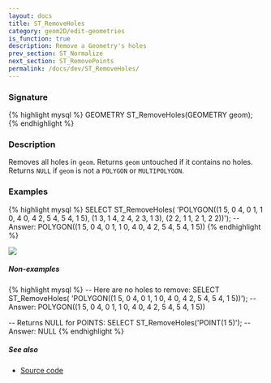 ```yaml
---
layout: docs
title: ST_RemoveHoles
category: geom2D/edit-geometries
is_function: true
description: Remove a Geometry's holes
prev_section: ST_Normalize
next_section: ST_RemovePoints
permalink: /docs/dev/ST_RemoveHoles/
---
```


### Signature

{% highlight mysql %}
GEOMETRY ST_RemoveHoles(GEOMETRY geom);
{% endhighlight %}

### Description

Removes all holes in `geom`.
Returns `geom` untouched if it contains no holes.
Returns `NULL` if `geom` is not a `POLYGON` or `MULTIPOLYGON`.

### Examples

{% highlight mysql %}
SELECT ST_RemoveHoles(
            'POLYGON((1 5, 0 4, 0 1, 1 0, 4 0, 4 2, 5 4, 5 4, 1 5),
                     (1 3, 1 4, 2 4, 2 3, 1 3),
                     (2 2, 1 1, 2 1, 2 2))');
-- Answer:   POLYGON((1 5, 0 4, 0 1, 1 0, 4 0, 4 2, 5 4, 5 4, 1 5))
{% endhighlight %}

<img class="displayed" src="../ST_RemoveHoles.png"/>

##### Non-examples

{% highlight mysql %}
-- Here are no holes to remove:
SELECT ST_RemoveHoles(
          'POLYGON((1 5, 0 4, 0 1, 1 0, 4 0, 4 2, 5 4, 5 4, 1 5))');
-- Answer: POLYGON((1 5, 0 4, 0 1, 1 0, 4 0, 4 2, 5 4, 5 4, 1 5))

-- Returns NULL for POINTS:
SELECT ST_RemoveHoles('POINT(1 5)');
-- Answer: NULL
{% endhighlight %}

##### See also

* <a href="https://github.com/orbisgis/h2gis/blob/master/h2spatial-ext/src/main/java/org/h2gis/h2spatialext/function/spatial/edit/ST_RemoveHoles.java" target="_blank">Source code</a>
